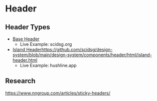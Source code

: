 # Header

## Header Types

- [Base Header](https://github.com/scidsg/design-system/blob/main/design-system/components/header/html/header.html)
   - Live Example: scidsg.org  
- [Island Header](https://github.com/scidsg/design-system/blob/main/design-system/components/header/html/island-header.html)https://github.com/scidsg/design-system/blob/main/design-system/components/header/html/island-header.html
   - Live Example: hushline.app

## Research

https://www.nngroup.com/articles/sticky-headers/
